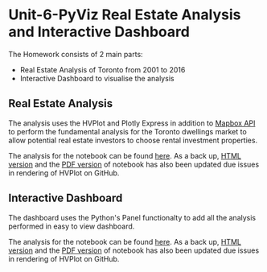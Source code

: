 # Unit-6-PyViz Real Estate Analysis and Interactive Dashboard
The Homework consists of 2 main parts:
- Real Estate Analysis of Toronto from 2001 to 2016
- Interactive Dashboard to visualise the analysis


## Real Estate Analysis

The analysis uses the HVPlot and Plotly Express in addition to [Mapbox API](https://www.mapbox.com/) to perform the fundamental analysis for the Toronto dwellings market to allow potential real estate investors to choose rental investment properties.

The analysis for the notebook can be found [here](Notebooks/Analysis/rental_analysis.ipynb).  As a back up, [HTML version](Notebooks/Analysis/rental_analysis.html) and the [PDF version](Notebooks/Analysis/rental_analysis.pdf) of notebook has also been updated due issues in rendering of HVPlot on GitHub.

## Interactive Dashboard

The dashboard uses the Python's Panel functionalty to add all the analysis performed in easy to view dashboard.

The analysis for the notebook can be found [here](Notebooks/Dashboard/dashboard.ipynb).  As a back up, [HTML version](Notebooks/Dashboard/dashboard.html) and the [PDF version](Notebooks/Dashboard/dashboard.pdf) of notebook has also been updated due issues in rendering of HVPlot on GitHub.
